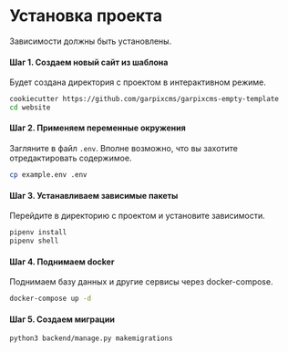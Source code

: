 # Установка проекта

Зависимости должны быть установлены.

#### Шаг 1. Создаем новый сайт из шаблона

Будет создана директория с проектом в интерактивном режиме.

```bash
cookiecutter https://github.com/garpixcms/garpixcms-empty-template
cd website
```

#### Шаг 2. Применяем переменные окружения

Загляните в файл `.env`. Вполне возможно, что вы захотите отредактировать содержимое.

```bash
cp example.env .env
```

#### Шаг 3. Устанавливаем зависимые пакеты

Перейдите в директорию с проектом и установите зависимости.

```bash
pipenv install
pipenv shell
```

#### Шаг 4. Поднимаем docker

Поднимаем базу данных и другие сервисы через docker-compose.

```bash
docker-compose up -d
```

#### Шаг 5. Создаем миграции

```bash
python3 backend/manage.py makemigrations
```
